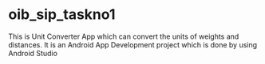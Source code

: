 # oib_sip_taskno1
This is Unit Converter App which can convert the units of weights and distances.
It is an Android App Development project which is done by using Android Studio
